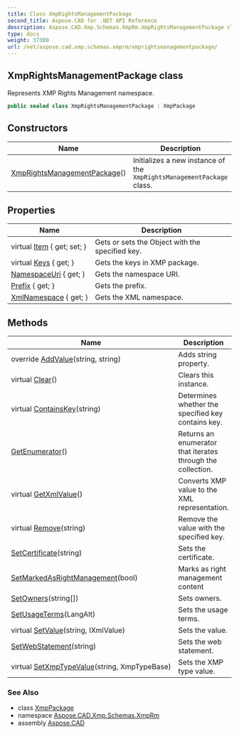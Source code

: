 ```yaml
---
title: Class XmpRightsManagementPackage
second_title: Aspose.CAD for .NET API Reference
description: Aspose.CAD.Xmp.Schemas.XmpRm.XmpRightsManagementPackage class. Represents XMP Rights Management namespace
type: docs
weight: 37300
url: /net/aspose.cad.xmp.schemas.xmprm/xmprightsmanagementpackage/
---
```

## XmpRightsManagementPackage class

Represents XMP Rights Management namespace.

```csharp
public sealed class XmpRightsManagementPackage : XmpPackage
```

## Constructors

| Name | Description |
| --- | --- |
| [XmpRightsManagementPackage](xmprightsmanagementpackage/)() | Initializes a new instance of the `XmpRightsManagementPackage` class. |

## Properties

| Name | Description |
| --- | --- |
| virtual [Item](../../aspose.cad.xmp/xmppackage/item/) { get; set; } | Gets or sets the Object with the specified key. |
| virtual [Keys](../../aspose.cad.xmp/xmppackage/keys/) { get; } | Gets the keys in XMP package. |
| [NamespaceUri](../../aspose.cad.xmp/xmppackage/namespaceuri/) { get; } | Gets the namespace URI. |
| [Prefix](../../aspose.cad.xmp/xmppackage/prefix/) { get; } | Gets the prefix. |
| [XmlNamespace](../../aspose.cad.xmp/xmppackage/xmlnamespace/) { get; } | Gets the XML namespace. |

## Methods

| Name | Description |
| --- | --- |
| override [AddValue](../../aspose.cad.xmp.schemas.xmprm/xmprightsmanagementpackage/addvalue/)(string, string) | Adds string property. |
| virtual [Clear](../../aspose.cad.xmp/xmppackage/clear/)() | Clears this instance. |
| virtual [ContainsKey](../../aspose.cad.xmp/xmppackage/containskey/)(string) | Determines whether the specified key contains key. |
| [GetEnumerator](../../aspose.cad.xmp/xmppackage/getenumerator/)() | Returns an enumerator that iterates through the collection. |
| virtual [GetXmlValue](../../aspose.cad.xmp/xmppackage/getxmlvalue/)() | Converts XMP value to the XML representation. |
| virtual [Remove](../../aspose.cad.xmp/xmppackage/remove/)(string) | Remove the value with the specified key. |
| [SetCertificate](../../aspose.cad.xmp.schemas.xmprm/xmprightsmanagementpackage/setcertificate/)(string) | Sets the certificate. |
| [SetMarkedAsRightManagement](../../aspose.cad.xmp.schemas.xmprm/xmprightsmanagementpackage/setmarkedasrightmanagement/)(bool) | Marks as right management content |
| [SetOwners](../../aspose.cad.xmp.schemas.xmprm/xmprightsmanagementpackage/setowners/)(string[]) | Sets owners. |
| [SetUsageTerms](../../aspose.cad.xmp.schemas.xmprm/xmprightsmanagementpackage/setusageterms/)(LangAlt) | Sets the usage terms. |
| virtual [SetValue](../../aspose.cad.xmp/xmppackage/setvalue/)(string, IXmlValue) | Sets the value. |
| [SetWebStatement](../../aspose.cad.xmp.schemas.xmprm/xmprightsmanagementpackage/setwebstatement/)(string) | Sets the web statement. |
| virtual [SetXmpTypeValue](../../aspose.cad.xmp/xmppackage/setxmptypevalue/)(string, XmpTypeBase) | Sets the XMP type value. |

### See Also

* class [XmpPackage](../../aspose.cad.xmp/xmppackage/)
* namespace [Aspose.CAD.Xmp.Schemas.XmpRm](../../aspose.cad.xmp.schemas.xmprm/)
* assembly [Aspose.CAD](../../)



